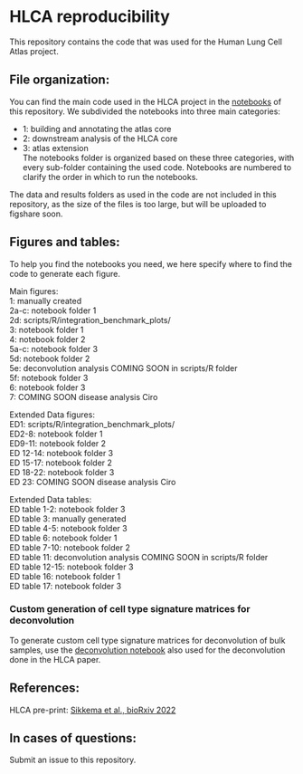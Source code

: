 # HLCA reproducibility
This repository contains the code that was used for the Human Lung Cell Atlas project. 

## File organization:
You can find the main code used in the HLCA project in the [notebooks](./notebooks) of this repository. We subdivided the notebooks into three main categories:
- 1: building and annotating the atlas core  
- 2: downstream analysis of the HLCA core  
- 3: atlas extension<br>
The notebooks folder is organized based on these three categories, with every sub-folder containing the used code. Notebooks are numbered to clarify the order in which to run the notebooks.

The data and results folders as used in the code are not included in this repository, as the size of the files is too large, but will be uploaded to figshare soon.

## Figures and tables:
To help you find the notebooks you need, we here specify where to find the code to generate each figure. 

Main figures:<br>
1: manually created <br>
2a-c: notebook folder 1<br>
2d: scripts/R/integration_benchmark_plots/<br> 
3: notebook folder 1<br>
4: notebook folder 2<br>
5a-c: notebook folder 3<br>
5d: notebook folder 2<br>
5e: deconvolution analysis COMING SOON in scripts/R folder<br>
5f: notebook folder 3<br>
6: notebook folder 3<br>
7: COMING SOON disease analysis Ciro<br>

Extended Data figures:<br>
ED1: scripts/R/integration_benchmark_plots/<br>
ED2-8: notebook folder 1<br>
ED9-11: notebook folder 2<br>
ED 12-14: notebook folder 3<br>
ED 15-17: notebook folder 2<br>
ED 18-22: notebook folder 3<br>
ED 23: COMING SOON disease analysis Ciro<br>

Extended Data tables:<br>
ED table 1-2: notebook folder 3<br>
ED table 3: manually generated<br>
ED table 4-5: notebook folder 3<br>
ED table 6: notebook folder 1<br>
ED table 7-10: notebook folder 2<br>
ED table 11: deconvolution analysis COMING SOON in scripts/R folder<br>
ED table 12-15: notebook folder 3<br>
ED table 16: notebook folder 1<br>
ED table 17: notebook folder 3<br> 

### Custom generation of cell type signature matrices for deconvolution
To generate custom cell type signature matrices for deconvolution of bulk samples, use the [deconvolution notebook](./notebooks/2_downstream_analysis_of_HLCA_core/7_cell_type_gene_signature_generation_for_bulk_deconvolution.ipynb)  also used for the deconvolution done in the HLCA paper.

## References:
HLCA pre-print: [Sikkema et al., bioRxiv 2022](https://www.biorxiv.org/content/10.1101/2022.03.10.483747v1.full)

## In cases of questions:
Submit an issue to this repository.
